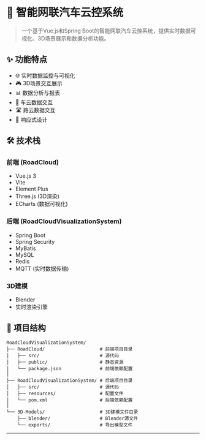 # 🚗 智能网联汽车云控系统

> 一个基于Vue.js和Spring Boot的智能网联汽车云控系统，提供实时数据可视化、3D场景展示和数据分析功能。

## ✨ 功能特点

- 🌐 实时数据监控与可视化
- 🎮 3D场景交互展示
- 📊 数据分析与报表
- 🔄 车云数据交互
- 🛣️ 路云数据交互
- 📱  响应式设计

## 🛠️ 技术栈

### 前端 (RoadCloud)
- Vue.js 3
- Vite
- Element Plus
- Three.js (3D渲染)
- ECharts (数据可视化)

### 后端 (RoadCloudVisualizationSystem)
- Spring Boot
- Spring Security
- MyBatis
- MySQL
- Redis
- MQTT (实时数据传输)

### 3D建模
- Blender
- 实时渲染引擎

## 📁 项目结构

```
RoadCloudVisualizationSystem/
├── RoadCloud/                    # 前端项目目录
│   ├── src/                      # 源代码
│   ├── public/                   # 静态资源
│   └── package.json              # 前端依赖配置
│
├── RoadCloudVisualizationSystem/ # 后端项目目录
│   ├── src/                      # 源代码
│   ├── resources/                # 配置文件
│   └── pom.xml                   # 后端依赖配置
│
└── 3D-Models/                    # 3D建模文件目录
    ├── blender/                  # Blender源文件
    └── exports/                  # 导出模型文件
```

---